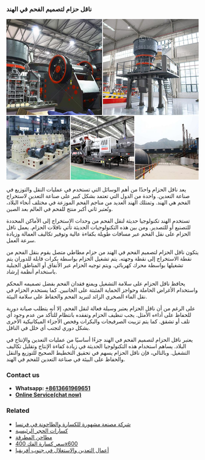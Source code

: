 <h3>ناقل حزام لتصميم الفحم في الهند</h3><img src='1701854400.jpg' alt=''><p>يعد ناقل الحزام واحدًا من أهم الوسائل التي تستخدم في عمليات النقل والتوزيع في صناعة التعدين. واحدة من الدول التي تعتمد بشكل كبير على صناعة التعدين لاستخراج الفحم هي الهند. وتمتلك الهند العديد من مناجم الفحم الموزعة في مختلف أنحاء البلاد، وتُعتبر ثاني أكبر منتج للفحم في العالم بعد الصين.</p><p>تستخدم الهند تكنولوجيا حديثة لنقل الفحم من وحدات الاستخراج إلى الأماكن المحددة للتصنيع أو للتصدير. ومن بين هذه التكنولوجيات الحديثة تأتي ناقلات الحزام. يعمل ناقل الحزام على نقل الفحم عبر مسافات طويلة بكفاءة عالية وتوفير تكاليف العمالة وزيادة سرعة العمل.</p><p>يتكون ناقل الحزام لتصميم الفحم في الهند من حزام مطاطي متصل يقوم بنقل الفحم من نقطة الاستخراج إلى نقطة وجهته. يتم تشغيل الحزام بواسطة بكرات قابلة للدوران يتم تشغيلها بواسطة محرك كهربائي. ويتم توجيه الحزام عبر الأنفاق أو المناطق الجبلية باستخدام أنظمة إرشاد.</p><p>يحافظ ناقل الحزام على سلامة التشغيل ويمنع فقدان الفحم بفضل تصميمه المحكم واستخدام الأغراض الحاملة وحواجز الحماية المثبتة على الجانبين. كما يستخدم الحزام في نقل الماء الصخري الزائد لتبريد الفحم والحفاظ على سلامة البيئة.</p><p>على الرغم من أن ناقل الحزام يعتبر وسيلة فعالة لنقل الفحم، إلا أنه يتطلب صيانة دورية للحفاظ على أداءه الأمثل. يجب تنظيف الحزام وتفقده بانتظام للتأكد من عدم وجود أي تلف أو تشقق. كما يتم تزييت الصرفيجات والبكرات وفحص الأجزاء الميكانيكية الأخرى بشكل دوري لتجنب أي خلل في الناقل.</p><p>يعتبر ناقل الحزام لتصميم الفحم في الهند جزءًا أساسيًا من عمليات التعدين والإنتاج في البلاد. يساهم استخدام هذه التكنولوجيا الحديثة في زيادة كفاءة الإنتاج وتقليل تكاليف التشغيل. وبالتالي، فإن ناقل الحزام يسهم في تحقيق التخطيط الصحيح للتوزيع والنقل والحفاظ على البيئة في صناعة التعدين للفحم في الهند.</p><h3>Contact us</h3><ul><li><strong>Whatsapp:&nbsp;<a href="https://wa.me/8613661969651">+8613661969651</a></strong></li><li><a href="https://swt.shibang-china.com/?git&amp;zhl&amp;ناقل حزام لتصميم الفحم في الهند"><strong>Online Service(chat now)</strong></a></li></ul><h3>Related</h3><ul><li><a href='شركة مصنعة مشهورة للكسارة والطاحونة في فرنسا.md'>شركة مصنعة مشهورة للكسارة والطاحونة في فرنسا</a></li><li><a href='كسارات الحجر الرئيسية.md'>كسارات الحجر الرئيسية</a></li><li><a href='مطاحن المطرقة.md'>مطاحن المطرقة</a></li><li><a href='سعر كسارة الفك 400x600.md'>سعر كسارة الفك 400x600</a></li><li><a href='أعمال التعدين والاستغلال في جنوب أفريقيا.md'>أعمال التعدين والاستغلال في جنوب أفريقيا</a></li></ul>